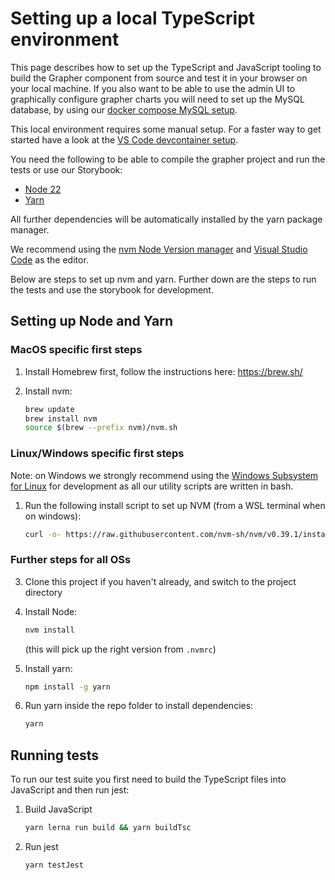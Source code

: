 # Setting up a local TypeScript environment

This page describes how to set up the TypeScript and JavaScript tooling to build the Grapher component from source and test it in your browser on your local machine. If you also want to be able to use the admin UI to graphically configure grapher charts you will need to set up the MySQL database, by using our [docker compose MySQL setup](docker-compose-mysql.md).

This local environment requires some manual setup. For a faster way to get started have a look at the [VS Code devcontainer setup](devcontainer-setup.md).

You need the following to be able to compile the grapher project and run the tests or use our Storybook:

- [Node 22](https://nodejs.org/en/)
- [Yarn](https://yarnpkg.com/)

All further dependencies will be automatically installed by the yarn package manager.

We recommend using the [nvm Node Version manager](https://github.com/nvm-sh/nvm) and [Visual Studio Code](https://code.visualstudio.com/) as the editor.

Below are steps to set up nvm and yarn. Further down are the steps to run the tests and use the storybook for development.

## Setting up Node and Yarn

### MacOS specific first steps

1. Install Homebrew first, follow the instructions here: <https://brew.sh/>
2. Install nvm:

    ```sh
    brew update
    brew install nvm
    source $(brew --prefix nvm)/nvm.sh
    ```

### Linux/Windows specific first steps

Note: on Windows we strongly recommend using the [Windows Subsystem for Linux](https://docs.microsoft.com/en-us/windows/wsl/about) for development as all our utility scripts are written in bash.

1. Run the following install script to set up NVM (from a WSL terminal when on windows):

    ```bash
    curl -o- https://raw.githubusercontent.com/nvm-sh/nvm/v0.39.1/install.sh | bash
    ```

### Further steps for all OSs

3. Clone this project if you haven't already, and switch to the project directory

4. Install Node:

    ```sh
    nvm install
    ```

    (this will pick up the right version from `.nvmrc`)

5. Install yarn:

    ```sh
    npm install -g yarn
    ```

6. Run yarn inside the repo folder to install dependencies:

    ```sh
    yarn
    ```

## Running tests

To run our test suite you first need to build the TypeScript files into JavaScript and then run jest:

1. Build JavaScript

    ```sh
    yarn lerna run build && yarn buildTsc
    ```

2. Run jest

    ```sh
    yarn testJest
    ```
